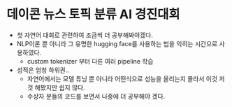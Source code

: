 # 데이콘 뉴스 토픽 분류 AI 경진대회

- 첫 자연어 대회로 관련하여 조금씩 더 공부해봐야겠다.
- NLP이론 뿐 아니라 그 유명한 hugging face를 사용하는 법을 익히는 시간으로 사용하였다.
  - custom tokenizer 부터 다른 여러 pipeline 학습
- 성적은 엄청 하위권.. 
  - 자연어에서는 모델 튜닝 뿐 아니라 어떤식으로 성능을 올리는지 몰라서 이것 저것 해봤지만 쉽지 않다.
  - 수상자 분들의 코드를 보면서 나중에 더 공부해야 겠다.